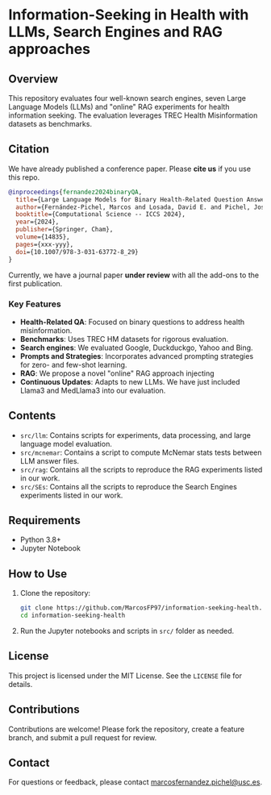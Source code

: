 # Information-Seeking in Health with LLMs, Search Engines and RAG approaches

## Overview
This repository evaluates four well-known search engines, seven Large Language Models (LLMs) and "online" RAG experiments for health information seeking. The evaluation leverages TREC Health Misinformation datasets as benchmarks.

## Citation
We have already published a conference paper. Please **cite us** if you use this repo.

```bibtex
@inproceedings{fernandez2024binaryQA,
  title={Large Language Models for Binary Health-Related Question Answering: A Zero- and Few-Shot Evaluation},
  author={Fernández-Pichel, Marcos and Losada, David E. and Pichel, José C.},
  booktitle={Computational Science -- ICCS 2024},
  year={2024},
  publisher={Springer, Cham},
  volume={14835},
  pages={xxx-yyy},
  doi={10.1007/978-3-031-63772-8_29}
}
```
Currently, we have a journal paper **under review** with all the add-ons to the first publication.

### Key Features
- **Health-Related QA**: Focused on binary questions to address health misinformation.
- **Benchmarks**: Uses TREC HM datasets for rigorous evaluation.
- **Search engines**: We evaluated Google, Duckduckgo, Yahoo and Bing.
- **Prompts and Strategies**: Incorporates advanced prompting strategies for zero- and few-shot learning.
- **RAG**: We propose a novel "online" RAG approach injecting 
- **Continuous Updates**: Adapts to new LLMs. We have just included Llama3 and MedLlama3 into our evaluation.

## Contents
- `src/llm`: Contains scripts for experiments, data processing, and large language model evaluation.
- `src/mcnemar`: Contains a script to compute McNemar stats tests between LLM answer files.
- `src/rag`: Contains all the scripts to reproduce the RAG experiments listed in our work.
- `src/SEs`: Contains all the scripts to reproduce the Search Engines experiments listed in our work.

## Requirements
- Python 3.8+
- Jupyter Notebook

## How to Use
1. Clone the repository:
   ```bash
   git clone https://github.com/MarcosFP97/information-seeking-health.git
   cd information-seeking-health
   ```
3. Run the Jupyter notebooks and scripts in `src/` folder as needed.

## License
This project is licensed under the MIT License. See the `LICENSE` file for details.

## Contributions
Contributions are welcome! Please fork the repository, create a feature branch, and submit a pull request for review. 

## Contact
For questions or feedback, please contact marcosfernandez.pichel@usc.es.
